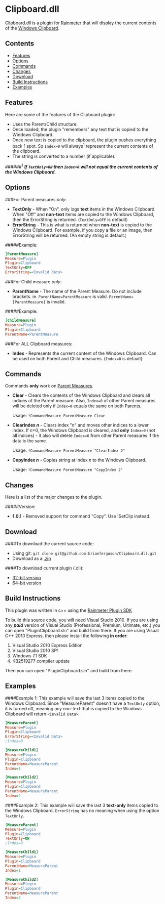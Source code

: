 Clipboard.dll
=============

Clipboard.dll is a plugin for [Rainmeter](http://www.rainmeter.net) that will display the current contents of the [Windows Clipboard](http://en.wikipedia.org/wiki/Clipboard_%28computing%29#Microsoft_Windows).


Contents
-

* [Features](#features)
* [Options](#options)
* [Commands](#commands)
* [Changes](#changes)
* [Download](#download)
* [Build Instructions](#build-instructions)
* [Examples](#examples)
 
 
Features
-
Here are some of the features of the Clipboard plugin:

* Uses the Parent/Child structure.
* Once loaded, the plugin "remembers" any text that is copied to the Windows Clipboard.
* Once new text is copied to the clipboard, the plugin pushes everything back 1 spot. So `Index=0` will always<sup>1</sup> represent the current contents of the clipboard.
* The string is converted to a number (if applicable).

######<sup>1</sup> _**If `TextOnly=ON` then `Index=0` will not equal the current contents of the Windows Clipboard.**_


Options
-
###For Parent measures *only*:

* **TextOnly** - When "On", only logs **text** items in the Windows Clipboard. When "Off" and **non-text** items are copied to the Windows Clipboard, then the ErrorString is returned. (`TextOnly=OFF` is default)
* **ErrorString** - This is what is returned when **non-text** is copied to the Windows Clipboard. For example, if you copy a file or an image, then ErrorString will be returned. (An empty string is default.)

#####Example:
```ini
[ParentMeasure]
Measure=Plugin
Plugin=Clipboard
TextOnly=OFF
ErrorString=<Invalid data>
```

###For Child measure *only*:

* **ParentName** - The name of the Parent Measure. Do not include brackets. ie. `ParentName=ParentMeasure` is valid. `ParentName=[ParentMeasure]` is invalid.

#####Example:
```ini
[ChildMeasure]
Measure=Plugin
Plugin=Clipboard
ParentName=ParentMeasure
```

###For ALL Clipboard measures:

* **Index** - Represents the current content of the Windows Clipboard. Can be used on both Parent and Child measures. (`Index=0` is default)


Commands
-
Commands **only** work on [Parent Measures](#for-parent-measures-only).

* **Clear** - Clears the contents of the Windows Clipboard and clears all indices of the Parent measure. Also, `Index=0` of other Parent measures will be deleted only if `Index=0` equals the same on both Parents.

    Usage: `!CommandMeasure ParentMeasure Clear`
* **ClearIndex _n_** - Clears index "_n_" and moves other indices to a lower index. If _n_=0, the Windows Clipboard is cleared, and **only** `Index=0` (not all indices) - It also will delete `Index=0` from other Parent measures if the data is the same.

    Usage: `!CommandMeasure ParentMeasure "ClearIndex 2"`
* **CopyIndex _n_** - Copies string at index *n* to the Windows Clipboard.

    Usage: `!CommandMeasure ParentMeasure "CopyIndex 2"`

Changes
-
Here is a list of the major changes to the plugin.

#####Version:
* **1.0.1** - Removed support for command "Copy". Use !SetClip instead.

Download
-
####To download the current source code:

* Using git: `git clone git@github.com:brianferguson/Clipboard.dll.git`
* Download as a [.zip](https://github.com/brianferguson/Clipboard.dll/zipball/master)

####To download current plugin (.dll):

* [32-bit version](https://github.com/brianferguson/Clipboard.dll/blob/master/PluginClipboard/x32/Release/Clipboard.dll?raw=true)
* [64-bit version](https://github.com/brianferguson/Clipboard.dll/blob/master/PluginClipboard/x64/Release/Clipboard.dll?raw=true)


Build Instructions
-
This plugin was written in c++ using the [Rainmeter Plugin SDK](https://github.com/rainmeter/rainmeter-plugin-sdk)

To build this source code, you will need Visual Studio 2010. If you are using any _**paid**_ version of Visual Studio (Professional, Premium, Ultimate, etc.) you can open "PluginClipboard.sln" and build from there. If you are using Visual C++ 2010 Express, then please install the following **in order**:

1. Visual Studio 2010 Express Edition
2. Visual Studio 2010 SP1
3. Windows 7.1 SDK
4. KB2519277 compiler update

Then you can open "PluginClipboard.sln" and build from there.


Examples
-

####Example 1:
This example will save the last 3 items copied to the Windows Clipboard. Since "MeasureParent" doesn't have a `TextOnly` option, it is turned off, meaning any non-text that is copied to the Windows Clipboard will return `<Invalid Data>`.

```ini
[MeasureParent]
Measure=Plugin
Plugin=Clipboard
ErrorString=<Invalid Data>
;Index=0

[MeasureChild1]
Measure=Plugin
Plugin=Clipboard
ParentName=MeasureParent
Index=1

[MeasureChild2]
Measure=Plugin
Plugin=Clipboard
ParentName=MeasureParent
Index=2
```

####Example 2:
This example will save the last 3 **text-only** items copied to the Windows Clipboard. `ErrorString` has no meaning when using the option `TextOnly`.

```ini
[MeasureParent]
Measure=Plugin
Plugin=Clipboard
TextOnly=ON
;Index=0

[MeasureChild1]
Measure=Plugin
Plugin=Clipboard
ParentName=MeasureParent
Index=1

[MeasureChild2]
Measure=Plugin
Plugin=Clipboard
ParentName=MeasureParent
Index=2
```